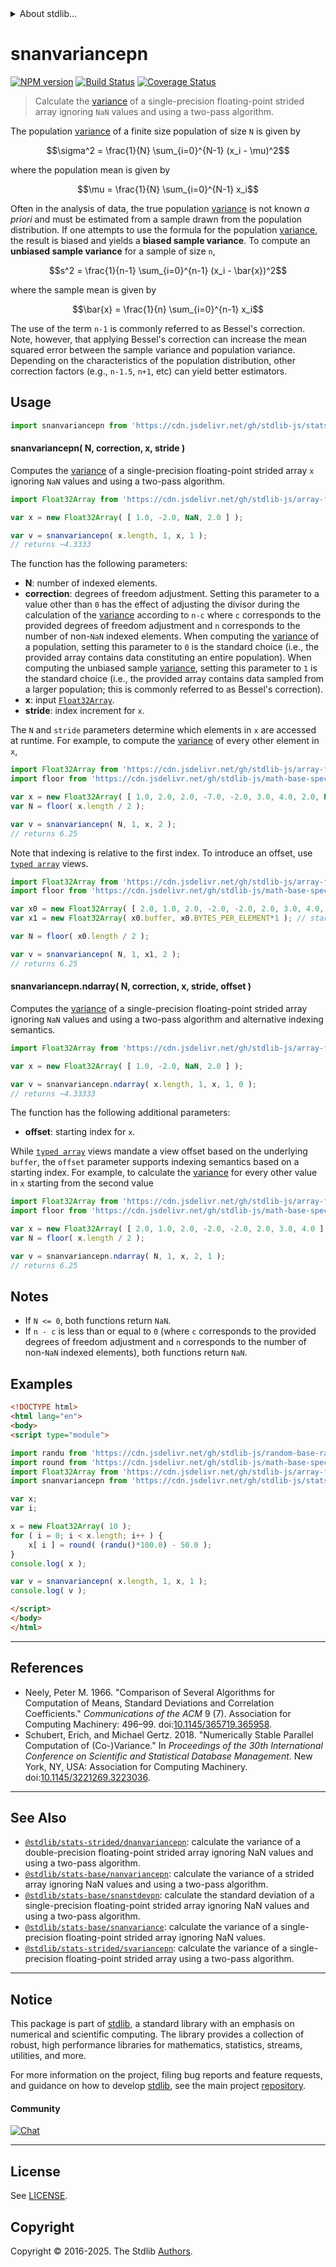 <!--

@license Apache-2.0

Copyright (c) 2020 The Stdlib Authors.

Licensed under the Apache License, Version 2.0 (the "License");
you may not use this file except in compliance with the License.
You may obtain a copy of the License at

   http://www.apache.org/licenses/LICENSE-2.0

Unless required by applicable law or agreed to in writing, software
distributed under the License is distributed on an "AS IS" BASIS,
WITHOUT WARRANTIES OR CONDITIONS OF ANY KIND, either express or implied.
See the License for the specific language governing permissions and
limitations under the License.

-->


<details>
  <summary>
    About stdlib...
  </summary>
  <p>We believe in a future in which the web is a preferred environment for numerical computation. To help realize this future, we've built stdlib. stdlib is a standard library, with an emphasis on numerical and scientific computation, written in JavaScript (and C) for execution in browsers and in Node.js.</p>
  <p>The library is fully decomposable, being architected in such a way that you can swap out and mix and match APIs and functionality to cater to your exact preferences and use cases.</p>
  <p>When you use stdlib, you can be absolutely certain that you are using the most thorough, rigorous, well-written, studied, documented, tested, measured, and high-quality code out there.</p>
  <p>To join us in bringing numerical computing to the web, get started by checking us out on <a href="https://github.com/stdlib-js/stdlib">GitHub</a>, and please consider <a href="https://opencollective.com/stdlib">financially supporting stdlib</a>. We greatly appreciate your continued support!</p>
</details>

# snanvariancepn

[![NPM version][npm-image]][npm-url] [![Build Status][test-image]][test-url] [![Coverage Status][coverage-image]][coverage-url] <!-- [![dependencies][dependencies-image]][dependencies-url] -->

> Calculate the [variance][variance] of a single-precision floating-point strided array ignoring `NaN` values and using a two-pass algorithm.

<section class="intro">

The population [variance][variance] of a finite size population of size `N` is given by

<!-- <equation class="equation" label="eq:population_variance" align="center" raw="\sigma^2 = \frac{1}{N} \sum_{i=0}^{N-1} (x_i - \mu)^2" alt="Equation for the population variance."> -->

```math
\sigma^2 = \frac{1}{N} \sum_{i=0}^{N-1} (x_i - \mu)^2
```

<!-- <div class="equation" align="center" data-raw-text="\sigma^2 = \frac{1}{N} \sum_{i=0}^{N-1} (x_i - \mu)^2" data-equation="eq:population_variance">
    <img src="https://cdn.jsdelivr.net/gh/stdlib-js/stdlib@d78f524f2ccddb696670f1a30bb4a39b5b6e8e19/lib/node_modules/@stdlib/stats/base/snanvariancepn/docs/img/equation_population_variance.svg" alt="Equation for the population variance.">
    <br>
</div> -->

<!-- </equation> -->

where the population mean is given by

<!-- <equation class="equation" label="eq:population_mean" align="center" raw="\mu = \frac{1}{N} \sum_{i=0}^{N-1} x_i" alt="Equation for the population mean."> -->

```math
\mu = \frac{1}{N} \sum_{i=0}^{N-1} x_i
```

<!-- <div class="equation" align="center" data-raw-text="\mu = \frac{1}{N} \sum_{i=0}^{N-1} x_i" data-equation="eq:population_mean">
    <img src="https://cdn.jsdelivr.net/gh/stdlib-js/stdlib@d78f524f2ccddb696670f1a30bb4a39b5b6e8e19/lib/node_modules/@stdlib/stats/base/snanvariancepn/docs/img/equation_population_mean.svg" alt="Equation for the population mean.">
    <br>
</div> -->

<!-- </equation> -->

Often in the analysis of data, the true population [variance][variance] is not known _a priori_ and must be estimated from a sample drawn from the population distribution. If one attempts to use the formula for the population [variance][variance], the result is biased and yields a **biased sample variance**. To compute an **unbiased sample variance** for a sample of size `n`,

<!-- <equation class="equation" label="eq:unbiased_sample_variance" align="center" raw="s^2 = \frac{1}{n-1} \sum_{i=0}^{n-1} (x_i - \bar{x})^2" alt="Equation for computing an unbiased sample variance."> -->

```math
s^2 = \frac{1}{n-1} \sum_{i=0}^{n-1} (x_i - \bar{x})^2
```

<!-- <div class="equation" align="center" data-raw-text="s^2 = \frac{1}{n-1} \sum_{i=0}^{n-1} (x_i - \bar{x})^2" data-equation="eq:unbiased_sample_variance">
    <img src="https://cdn.jsdelivr.net/gh/stdlib-js/stdlib@d78f524f2ccddb696670f1a30bb4a39b5b6e8e19/lib/node_modules/@stdlib/stats/base/snanvariancepn/docs/img/equation_unbiased_sample_variance.svg" alt="Equation for computing an unbiased sample variance.">
    <br>
</div> -->

<!-- </equation> -->

where the sample mean is given by

<!-- <equation class="equation" label="eq:sample_mean" align="center" raw="\bar{x} = \frac{1}{n} \sum_{i=0}^{n-1} x_i" alt="Equation for the sample mean."> -->

```math
\bar{x} = \frac{1}{n} \sum_{i=0}^{n-1} x_i
```

<!-- <div class="equation" align="center" data-raw-text="\bar{x} = \frac{1}{n} \sum_{i=0}^{n-1} x_i" data-equation="eq:sample_mean">
    <img src="https://cdn.jsdelivr.net/gh/stdlib-js/stdlib@d78f524f2ccddb696670f1a30bb4a39b5b6e8e19/lib/node_modules/@stdlib/stats/base/snanvariancepn/docs/img/equation_sample_mean.svg" alt="Equation for the sample mean.">
    <br>
</div> -->

<!-- </equation> -->

The use of the term `n-1` is commonly referred to as Bessel's correction. Note, however, that applying Bessel's correction can increase the mean squared error between the sample variance and population variance. Depending on the characteristics of the population distribution, other correction factors (e.g., `n-1.5`, `n+1`, etc) can yield better estimators.

</section>

<!-- /.intro -->



<section class="usage">

## Usage

```javascript
import snanvariancepn from 'https://cdn.jsdelivr.net/gh/stdlib-js/stats-base-snanvariancepn@esm/index.mjs';
```

#### snanvariancepn( N, correction, x, stride )

Computes the [variance][variance] of a single-precision floating-point strided array `x` ignoring `NaN` values and using a two-pass algorithm.

```javascript
import Float32Array from 'https://cdn.jsdelivr.net/gh/stdlib-js/array-float32@esm/index.mjs';

var x = new Float32Array( [ 1.0, -2.0, NaN, 2.0 ] );

var v = snanvariancepn( x.length, 1, x, 1 );
// returns ~4.3333
```

The function has the following parameters:

-   **N**: number of indexed elements.
-   **correction**: degrees of freedom adjustment. Setting this parameter to a value other than `0` has the effect of adjusting the divisor during the calculation of the [variance][variance] according to `n-c` where `c` corresponds to the provided degrees of freedom adjustment and `n` corresponds to the number of non-`NaN` indexed elements. When computing the [variance][variance] of a population, setting this parameter to `0` is the standard choice (i.e., the provided array contains data constituting an entire population). When computing the unbiased sample [variance][variance], setting this parameter to `1` is the standard choice (i.e., the provided array contains data sampled from a larger population; this is commonly referred to as Bessel's correction).
-   **x**: input [`Float32Array`][@stdlib/array/float32].
-   **stride**: index increment for `x`.

The `N` and `stride` parameters determine which elements in `x` are accessed at runtime. For example, to compute the [variance][variance] of every other element in `x`,

```javascript
import Float32Array from 'https://cdn.jsdelivr.net/gh/stdlib-js/array-float32@esm/index.mjs';
import floor from 'https://cdn.jsdelivr.net/gh/stdlib-js/math-base-special-floor@esm/index.mjs';

var x = new Float32Array( [ 1.0, 2.0, 2.0, -7.0, -2.0, 3.0, 4.0, 2.0, NaN ] );
var N = floor( x.length / 2 );

var v = snanvariancepn( N, 1, x, 2 );
// returns 6.25
```

Note that indexing is relative to the first index. To introduce an offset, use [`typed array`][mdn-typed-array] views.

<!-- eslint-disable stdlib/capitalized-comments -->

```javascript
import Float32Array from 'https://cdn.jsdelivr.net/gh/stdlib-js/array-float32@esm/index.mjs';
import floor from 'https://cdn.jsdelivr.net/gh/stdlib-js/math-base-special-floor@esm/index.mjs';

var x0 = new Float32Array( [ 2.0, 1.0, 2.0, -2.0, -2.0, 2.0, 3.0, 4.0, NaN ] );
var x1 = new Float32Array( x0.buffer, x0.BYTES_PER_ELEMENT*1 ); // start at 2nd element

var N = floor( x0.length / 2 );

var v = snanvariancepn( N, 1, x1, 2 );
// returns 6.25
```

#### snanvariancepn.ndarray( N, correction, x, stride, offset )

Computes the [variance][variance] of a single-precision floating-point strided array ignoring `NaN` values and using a two-pass algorithm and alternative indexing semantics.

```javascript
import Float32Array from 'https://cdn.jsdelivr.net/gh/stdlib-js/array-float32@esm/index.mjs';

var x = new Float32Array( [ 1.0, -2.0, NaN, 2.0 ] );

var v = snanvariancepn.ndarray( x.length, 1, x, 1, 0 );
// returns ~4.33333
```

The function has the following additional parameters:

-   **offset**: starting index for `x`.

While [`typed array`][mdn-typed-array] views mandate a view offset based on the underlying `buffer`, the `offset` parameter supports indexing semantics based on a starting index. For example, to calculate the [variance][variance] for every other value in `x` starting from the second value

```javascript
import Float32Array from 'https://cdn.jsdelivr.net/gh/stdlib-js/array-float32@esm/index.mjs';
import floor from 'https://cdn.jsdelivr.net/gh/stdlib-js/math-base-special-floor@esm/index.mjs';

var x = new Float32Array( [ 2.0, 1.0, 2.0, -2.0, -2.0, 2.0, 3.0, 4.0 ] );
var N = floor( x.length / 2 );

var v = snanvariancepn.ndarray( N, 1, x, 2, 1 );
// returns 6.25
```

</section>

<!-- /.usage -->

<section class="notes">

## Notes

-   If `N <= 0`, both functions return `NaN`.
-   If `n - c` is less than or equal to `0` (where `c` corresponds to the provided degrees of freedom adjustment and `n` corresponds to the number of non-`NaN` indexed elements), both functions return `NaN`.

</section>

<!-- /.notes -->

<section class="examples">

## Examples

<!-- eslint no-undef: "error" -->

```html
<!DOCTYPE html>
<html lang="en">
<body>
<script type="module">

import randu from 'https://cdn.jsdelivr.net/gh/stdlib-js/random-base-randu@esm/index.mjs';
import round from 'https://cdn.jsdelivr.net/gh/stdlib-js/math-base-special-round@esm/index.mjs';
import Float32Array from 'https://cdn.jsdelivr.net/gh/stdlib-js/array-float32@esm/index.mjs';
import snanvariancepn from 'https://cdn.jsdelivr.net/gh/stdlib-js/stats-base-snanvariancepn@esm/index.mjs';

var x;
var i;

x = new Float32Array( 10 );
for ( i = 0; i < x.length; i++ ) {
    x[ i ] = round( (randu()*100.0) - 50.0 );
}
console.log( x );

var v = snanvariancepn( x.length, 1, x, 1 );
console.log( v );

</script>
</body>
</html>
```

</section>

<!-- /.examples -->

* * *

<section class="references">

## References

-   Neely, Peter M. 1966. "Comparison of Several Algorithms for Computation of Means, Standard Deviations and Correlation Coefficients." _Communications of the ACM_ 9 (7). Association for Computing Machinery: 496–99. doi:[10.1145/365719.365958][@neely:1966a].
-   Schubert, Erich, and Michael Gertz. 2018. "Numerically Stable Parallel Computation of (Co-)Variance." In _Proceedings of the 30th International Conference on Scientific and Statistical Database Management_. New York, NY, USA: Association for Computing Machinery. doi:[10.1145/3221269.3223036][@schubert:2018a].

</section>

<!-- /.references -->

<!-- Section for related `stdlib` packages. Do not manually edit this section, as it is automatically populated. -->

<section class="related">

* * *

## See Also

-   <span class="package-name">[`@stdlib/stats-strided/dnanvariancepn`][@stdlib/stats/strided/dnanvariancepn]</span><span class="delimiter">: </span><span class="description">calculate the variance of a double-precision floating-point strided array ignoring NaN values and using a two-pass algorithm.</span>
-   <span class="package-name">[`@stdlib/stats-base/nanvariancepn`][@stdlib/stats/base/nanvariancepn]</span><span class="delimiter">: </span><span class="description">calculate the variance of a strided array ignoring NaN values and using a two-pass algorithm.</span>
-   <span class="package-name">[`@stdlib/stats-base/snanstdevpn`][@stdlib/stats/base/snanstdevpn]</span><span class="delimiter">: </span><span class="description">calculate the standard deviation of a single-precision floating-point strided array ignoring NaN values and using a two-pass algorithm.</span>
-   <span class="package-name">[`@stdlib/stats-base/snanvariance`][@stdlib/stats/base/snanvariance]</span><span class="delimiter">: </span><span class="description">calculate the variance of a single-precision floating-point strided array ignoring NaN values.</span>
-   <span class="package-name">[`@stdlib/stats-strided/svariancepn`][@stdlib/stats/strided/svariancepn]</span><span class="delimiter">: </span><span class="description">calculate the variance of a single-precision floating-point strided array using a two-pass algorithm.</span>

</section>

<!-- /.related -->

<!-- Section for all links. Make sure to keep an empty line after the `section` element and another before the `/section` close. -->


<section class="main-repo" >

* * *

## Notice

This package is part of [stdlib][stdlib], a standard library with an emphasis on numerical and scientific computing. The library provides a collection of robust, high performance libraries for mathematics, statistics, streams, utilities, and more.

For more information on the project, filing bug reports and feature requests, and guidance on how to develop [stdlib][stdlib], see the main project [repository][stdlib].

#### Community

[![Chat][chat-image]][chat-url]

---

## License

See [LICENSE][stdlib-license].


## Copyright

Copyright &copy; 2016-2025. The Stdlib [Authors][stdlib-authors].

</section>

<!-- /.stdlib -->

<!-- Section for all links. Make sure to keep an empty line after the `section` element and another before the `/section` close. -->

<section class="links">

[npm-image]: http://img.shields.io/npm/v/@stdlib/stats-base-snanvariancepn.svg
[npm-url]: https://npmjs.org/package/@stdlib/stats-base-snanvariancepn

[test-image]: https://github.com/stdlib-js/stats-base-snanvariancepn/actions/workflows/test.yml/badge.svg?branch=main
[test-url]: https://github.com/stdlib-js/stats-base-snanvariancepn/actions/workflows/test.yml?query=branch:main

[coverage-image]: https://img.shields.io/codecov/c/github/stdlib-js/stats-base-snanvariancepn/main.svg
[coverage-url]: https://codecov.io/github/stdlib-js/stats-base-snanvariancepn?branch=main

<!--

[dependencies-image]: https://img.shields.io/david/stdlib-js/stats-base-snanvariancepn.svg
[dependencies-url]: https://david-dm.org/stdlib-js/stats-base-snanvariancepn/main

-->

[chat-image]: https://img.shields.io/gitter/room/stdlib-js/stdlib.svg
[chat-url]: https://app.gitter.im/#/room/#stdlib-js_stdlib:gitter.im

[stdlib]: https://github.com/stdlib-js/stdlib

[stdlib-authors]: https://github.com/stdlib-js/stdlib/graphs/contributors

[umd]: https://github.com/umdjs/umd
[es-module]: https://developer.mozilla.org/en-US/docs/Web/JavaScript/Guide/Modules

[deno-url]: https://github.com/stdlib-js/stats-base-snanvariancepn/tree/deno
[deno-readme]: https://github.com/stdlib-js/stats-base-snanvariancepn/blob/deno/README.md
[umd-url]: https://github.com/stdlib-js/stats-base-snanvariancepn/tree/umd
[umd-readme]: https://github.com/stdlib-js/stats-base-snanvariancepn/blob/umd/README.md
[esm-url]: https://github.com/stdlib-js/stats-base-snanvariancepn/tree/esm
[esm-readme]: https://github.com/stdlib-js/stats-base-snanvariancepn/blob/esm/README.md
[branches-url]: https://github.com/stdlib-js/stats-base-snanvariancepn/blob/main/branches.md

[stdlib-license]: https://raw.githubusercontent.com/stdlib-js/stats-base-snanvariancepn/main/LICENSE

[variance]: https://en.wikipedia.org/wiki/Variance

[@stdlib/array/float32]: https://github.com/stdlib-js/array-float32/tree/esm

[mdn-typed-array]: https://developer.mozilla.org/en-US/docs/Web/JavaScript/Reference/Global_Objects/TypedArray

[@neely:1966a]: https://doi.org/10.1145/365719.365958

[@schubert:2018a]: https://doi.org/10.1145/3221269.3223036

<!-- <related-links> -->

[@stdlib/stats/strided/dnanvariancepn]: https://github.com/stdlib-js/stats-strided-dnanvariancepn/tree/esm

[@stdlib/stats/base/nanvariancepn]: https://github.com/stdlib-js/stats-base-nanvariancepn/tree/esm

[@stdlib/stats/base/snanstdevpn]: https://github.com/stdlib-js/stats-base-snanstdevpn/tree/esm

[@stdlib/stats/base/snanvariance]: https://github.com/stdlib-js/stats-base-snanvariance/tree/esm

[@stdlib/stats/strided/svariancepn]: https://github.com/stdlib-js/stats-strided-svariancepn/tree/esm

<!-- </related-links> -->

</section>

<!-- /.links -->
